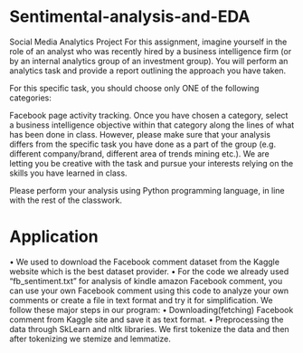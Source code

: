 # Sentimental-analysis-and-EDA
Social Media Analytics Project
For this assignment, imagine yourself in the role of an analyst who was recently hired by a business intelligence firm (or by an internal analytics group of an investment group). You will perform an analytics task and provide a report outlining the approach you have taken.

For this specific task, you should choose only ONE of the following categories:

Facebook page activity tracking.
Once you have chosen a category, select a business intelligence objective within that category along the lines of what has been done in class. However, please make sure that your analysis differs from the specific task you have done as a part of the group (e.g. different company/brand, different area of trends mining etc.). We are letting you be creative with the task and pursue your interests relying on the skills you have learned in class.

Please perform your analysis using Python programming language, in line with the rest of the classwork.
# Application
• We used to download the Facebook comment dataset from the Kaggle website which is the best dataset provider.
• For the code we already used “fb_sentiment.txt” for analysis of kindle amazon Facebook comment, you can use your own Facebook comment using this code to analyze your own comments or create a file in text format and try it for simplification.
We follow these major steps in our program:
• Downloading(fetching) Facebook comment from Kaggle site and save it as text format.
• Preprocessing the data through SkLearn and nltk libraries. We first tokenize the data and then after tokenizing we stemize and lemmatize.
